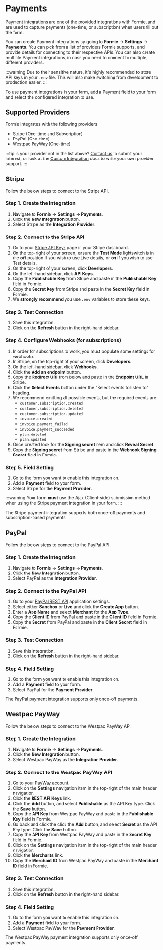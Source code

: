 # Payments
Payment integrations are one of the provided integrations with Formie, and are used to capture payments (one-time, or subscription) when users fill out the form.

You can create Payment integrations by going to **Formie** → **Settings** → **Payments**. You can pick from a list of providers Formie supports, and provide details for connecting to their respective APIs. You can also create multiple Payment integrations, in case you need to connect to multiple, different providers.

:::warning
Due to their sensitive nature, it's highly recommended to store API keys in your `.env` file. This will also make switching from development to production easier.
:::

To use payment integrations in your form, add a Payment field to your form and select the configured integration to use.

## Supported Providers
Formie integrates with the following providers:
- Stripe (One-time and Subscription)
- PayPal (One-time)
- Westpac PayWay (One-time)

:::tip
Is your provider not in the list above? [Contact us](https://verbb.io/contact) to submit your interest, or look at the [Custom Integration](docs:developers/custom-integration) docs to write your own provider support.
:::

## Stripe
Follow the below steps to connect to the Stripe API.

### Step 1. Create the Integration
1. Navigate to **Formie** → **Settings** → **Payments**.
1. Click the **New Integration** button.
1. Select Stripe as the **Integration Provider**.

### Step 2. Connect to the Stripe API
1. Go to your <a href="https://dashboard.stripe.com/account/apikeys" target="_blank">Stripe API Keys</a> page in your Stripe dashboard.
1. On the top-right of your screen, ensure the **Test Mode** lightswitch is in the **off** position if you wish to use Live details, or **on** if you wish to use Test details.
1. On the top-right of your screen, click **Developers**.
1. On the left-hand sidebar, click **API Keys**.
1. Copy the **Publishable Key** from Stripe and paste in the **Publishable Key** field in Formie.
1. Copy the **Secret Key** from Stripe and paste in the **Secret Key** field in Formie.
1. We **strongly recommend** you use `.env` variables to store these keys.

### Step 3. Test Connection
1. Save this integration.
1. Click on the **Refresh** button in the right-hand sidebar.

### Step 4. Configure Webhooks (for subscriptions)
1. In order for subscriptions to work, you must populate some settings for webhooks.
1. In Stripe, on the top-right of your screen, click **Developers**.
1. On the left-hand sidebar, click **Webhooks**.
1. Click the **Add an endpoint** button.
1. Copy the **Redirect URI** from below and paste in the **Endpoint URL** in Stripe.
1. Click the **Select Events** button under the "Select events to listen to" heading.
1. We recommend emitting all possible events, but the required events are:
    - `customer.subscription.created`
    - `customer.subscription.deleted`
    - `customer.subscription.updated`
    - `invoice.created`
    - `invoice.payment_failed`
    - `invoice.payment_succeeded`
    - `plan.deleted`
    - `plan.updated`
1. Once created look for the **Signing secret** item and click **Reveal Secret**.
1. Copy the **Signing secret** from Stripe and paste in the **Webhook Signing Secret** field in Formie.

### Step 5. Field Setting
1. Go to the form you want to enable this integration on.
1. Add a **Payment** field to your form.
1. Select Stripe for the **Payment Provider**.

:::warning
Your form **must** use the Ajax (Client-side) submission method when using the Stripe payment integration in your form.
:::

The Stripe payment integration supports both once-off payments and subscription-based payments.


## PayPal
Follow the below steps to connect to the PayPal API.

### Step 1. Create the Integration
1. Navigate to **Formie** → **Settings** → **Payments**.
1. Click the **New Integration** button.
1. Select PayPal as the **Integration Provider**.

### Step 2. Connect to the PayPal API
1. Go to your <a href="https://developer.paypal.com/developer/applications/" target="_blank">PayPal REST API</a> application settings.
1. Select either **Sandbox** or **Live** and click the **Create App** button.
1. Enter a **App Name** and select **Merchant** for the **App Type**.
1. Copy the **Client ID** from PayPal and paste in the **Client ID** field in Formie.
1. Copy the **Secret** from PayPal and paste in the **Client Secret** field in Formie.

### Step 3. Test Connection
1. Save this integration.
1. Click on the **Refresh** button in the right-hand sidebar.

### Step 4. Field Setting
1. Go to the form you want to enable this integration on.
1. Add a **Payment** field to your form.
1. Select PayPal for the **Payment Provider**.

The PayPal payment integration supports only once-off payments.



## Westpac PayWay
Follow the below steps to connect to the Westpac PayWay API.

### Step 1. Create the Integration
1. Navigate to **Formie** → **Settings** → **Payments**.
1. Click the **New Integration** button.
1. Select Westpac PayWay as the **Integration Provider**.

### Step 2. Connect to the Westpac PayWay API
1. Go to your <a href="https://www.payway.com.au/" target="_blank">PayWay account</a>.
1. Click on the **Settings** navigation item in the top-right of the main header navigation.
1. Click the **REST API Keys** link.
1. Click the **Add** button, and select **Publishable** as the API Key type. Click the **Save** button.
1. Copy the **API Key** from Westpac PayWay and paste in the **Publishable Key** field in Formie.
1. Go back and click the click the **Add** button, and select **Secret** as the API Key type. Click the **Save** button.
1. Copy the **API Key** from Westpac PayWay and paste in the **Secret Key** field in Formie.
1. Click on the **Settings** navigation item in the top-right of the main header navigation.
1. Click the **Merchants** link.
1. Copy the **Merchant ID** from Westpac PayWay and paste in the **Merchant ID** field in Formie.

### Step 3. Test Connection
1. Save this integration.
1. Click on the **Refresh** button in the right-hand sidebar.

### Step 4. Field Setting
1. Go to the form you want to enable this integration on.
1. Add a **Payment** field to your form.
1. Select Westpac PayWay for the **Payment Provider**.

The Westpac PayWay payment integration supports only once-off payments.
